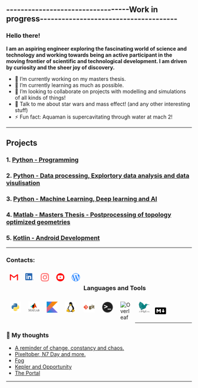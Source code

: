 ## ----------------------------------Work in progress--------------------------------------
### Hello there! 

**I am an aspiring engineer exploring the fascinating world of science and technology and working towards being an active participant in the moving frontier of scientific and technological development. I am driven by curiosity and the sheer joy of discovery.**
<!--
**M87K452b/M87K452b** is a ✨ _special_ ✨ repository because its `README.md` (this file) appears on your GitHub profile.
-->
- 🔭 I’m currently working on my masters thesis.
- 🌱 I’m currently learning as much as possible.
- 👯 I’m looking to collaborate on projects with modelling and simulations of all kinds of things!
- 💬 Talk to me about star wars and mass effect! (and any other interesting stuff)
- ⚡ Fun fact: Aquaman is supercavitating through water at mach 2!
--- 

## Projects
### 1. [Python - Programming](https://github.com/M87K452b/Python-projects)
### 2. [Python - Data processing, Explortory data analysis and data visulisation](https://github.com/M87K452b/python-eda-viz)
### 3. [Python - Machine Learning, Deep learning and AI](https://github.com/M87K452b/all-things-ML-DL-AI)
### 4. [Matlab - Masters Thesis - Postprocessing of topology optimized geometries](https://github.com/M87K452b/master-thesis-liu)
### 5. [Kotlin - Android Development](https://github.com/M87K452b/android-dev-w-kotlin/)

---

### Contacts:

[<img align="left" style="margin:10px" alt="M87K452b | Gmail" width="22px" src="https://github.com/M87K452b/M87K452b/blob/main/icons/gmail.svg"/>][gmail]
[<img align="left" style="margin:10px" alt="M87K452b | LinkedIn" width="22px" src="https://github.com/M87K452b/M87K452b/blob/main/icons/LI-In-Bug.png"/>][linkedin]
[<img align="left" style="margin:10px" alt="M87K452b | Instagram" width="22px" src="https://github.com/M87K452b/M87K452b/blob/main/icons/instagram.svg"/>][instagram]
[<img align="left" style="margin:10px" alt="M87K452b | Instagram" width="22px" src="https://github.com/M87K452b/M87K452b/blob/main/icons/youtube_social_circle_red.png"/>][Youtube]
[<img align="left" style="margin:10px" alt="M87K452b | Blog" width="22px" src="https://github.com/M87K452b/M87K452b/blob/main/icons/wordpress.svg"/>][website]  

<br />

### Languages and Tools

<img align="left" style="margin:10px" alt="Python" width="30px" src="https://raw.githubusercontent.com/github/explore/80688e429a7d4ef2fca1e82350fe8e3517d3494d/topics/python/python.png" />
<img align="left" style="margin:10px" alt="MATLAB" width="30px" src="https://raw.githubusercontent.com/github/explore/80688e429a7d4ef2fca1e82350fe8e3517d3494d/topics/matlab/matlab.png" />
<img align="left" style="margin:10px" alt="Kotlin" width="30px" src="https://raw.githubusercontent.com/github/explore/80688e429a7d4ef2fca1e82350fe8e3517d3494d/topics/kotlin/kotlin.png" />
<img align="left" style="margin:10px" alt="Linux" width="30px" src="https://raw.githubusercontent.com/github/explore/80688e429a7d4ef2fca1e82350fe8e3517d3494d/topics/linux/linux.png"/>
<img align="left" style="margin:10px" alt="Git" width="30px" src="https://raw.githubusercontent.com/github/explore/80688e429a7d4ef2fca1e82350fe8e3517d3494d/topics/git/git.png" />
<img align="left" style="margin:10px" alt="Terminal" width="30px" src="https://raw.githubusercontent.com/github/explore/80688e429a7d4ef2fca1e82350fe8e3517d3494d/topics/terminal/terminal.png" />
<img align="left" style="margin:10px" alt="Overleaf" width="30px" src="https://images.ctfassets.net/nrgyaltdicpt/h9dpHuVys19B1sOAWvbP6/5f8d4c6d051f63e4ba450befd56f9189/ologo_square_colour_light_bg.svg" />
<img aling="left" style="margin:10px" alt="Latex" width="30px" src="https://raw.githubusercontent.com/github/explore/80688e429a7d4ef2fca1e82350fe8e3517d3494d/topics/latex/latex.png" />
<img aling="left" alt="Markdown" width="30px" src="https://raw.githubusercontent.com/github/explore/80688e429a7d4ef2fca1e82350fe8e3517d3494d/topics/markdown/markdown.png" />
<!--
<img align="left" alt="C++" width="30px" src="https://raw.githubusercontent.com/github/explore/80688e429a7d4ef2fca1e82350fe8e3517d3494d/topics/cpp/cpp.png" />
-->

---

### 📕 My thoughts

<!-- BLOG-POST-LIST:START -->
- [A reminder of change, constancy and chaos.](https://naturalfreakuency.wordpress.com/2021/01/05/a-reminder-of-change-constancy-and-chaos/)
- [Pixeltober, N7 Day and more.](https://naturalfreakuency.wordpress.com/2019/11/21/pixeltober-n7-day-and-more/)
- [Fog](https://naturalfreakuency.wordpress.com/2019/08/06/fog/)
- [Kepler and Opportunity](https://naturalfreakuency.wordpress.com/2019/02/23/kepler-and-opportunity/)
- [The Portal](https://naturalfreakuency.wordpress.com/2018/12/15/the-portal/)
<!-- BLOG-POST-LIST:END -->

---


[website]: https://naturalfreakuency.wordpress.com
[instagram]: https://www.instagram.com/stranger_quark
[Youtube]: https://www.youtube.com/channel/UCICL35fS_pE1Z_RKKspeXQw
[linkedin]: https://www.linkedin.com/in/vharivinay
[gmail]: mailto:vhari.vinay.2924@gmail.com
